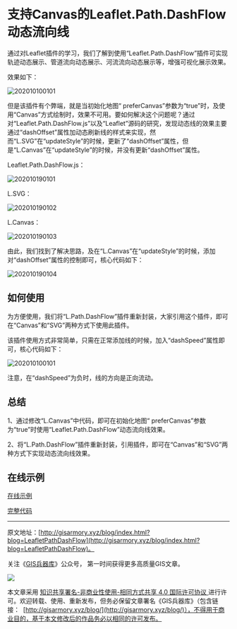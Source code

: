# 支持Canvas的Leaflet.Path.DashFlow动态流向线
通过对Leaflet插件的学习，我们了解到使用“Leaflet.Path.DashFlow”插件可实现轨迹动态展示、管道流向动态展示、河流流向动态展示等，增强可视化展示效果。

效果如下：

![202010100101](http://blogimage.gisarmory.xyz/202010100101.gif)

但是该插件有个弊端，就是当初始化地图“ preferCanvas”参数为“true”时，及使用“Canvas”方式绘制时，效果不可用。要如何解决这个问题呢？通过对“Leaflet.Path.DashFlow.js”以及“Leaflet”源码的研究，发现动态线的效果主要通过“dashOffset”属性加动态刷新线的样式来实现，然而“L.SVG”在“updateStyle”的时候，更新了“dashOffset”属性，但是“L.Canvas”在“updateStyle”的时候，并没有更新“dashOffset”属性。

Leaflet.Path.DashFlow.js：

![202010190101](https://blogimage.gisarmory.xyz/202010190101.png)

L.SVG：

![202010190102](https://blogimage.gisarmory.xyz/202010190102.png)

L.Canvas：

![202010190103](https://blogimage.gisarmory.xyz/202010190103.png)

由此，我们找到了解决思路，及在“L.Canvas”在“updateStyle”的时候，添加对“dashOffset”属性的控制即可，核心代码如下：

![202010190104](https://blogimage.gisarmory.xyz/202010190104.png)

## 如何使用

为方便使用，我们将“L.Path.DashFlow”插件重新封装，大家引用这个插件，即可在“Canvas”和“SVG”两种方式下使用此插件。

该插件使用方式非常简单，只需在正常添加线的时候，加入“dashSpeed”属性即可，核心代码如下：

![202010100101](http://blogimage.gisarmory.xyz/202010100101.png)

注意，在“dashSpeed”为负时，线的方向是正向流动。

## 总结

1、通过修改“L.Canvas”中代码，即可在初始化地图“ preferCanvas”参数为“true”时使用“Leaflet.Path.DashFlow”动态流向线效果。

2、将“L.Path.DashFlow”插件重新封装，引用插件，即可在“Canvas”和“SVG”两种方式下实现动态流向线效果。

## 在线示例

[在线示例](
http://gisarmory.xyz/blog/index.html?demo=LeafletPathDashFlow)

[完整代码](
http://gisarmory.xyz/blog/index.html?source=LeafletPathDashFlow)

* * *

原文地址：[http://gisarmory.xyz/blog/index.html?blog=LeafletPathDashFlow](http://gisarmory.xyz/blog/index.html?blog=LeafletPathDashFlow)。

关注《[GIS兵器库](http://gisarmory.xyz/blog/index.html?blog=wechat)》公众号， 第一时间获得更多高质量GIS文章。

![](http://blogimage.gisarmory.xyz/20200923063756.png)

本文章采用 [知识共享署名-非商业性使用-相同方式共享 4.0 国际许可协议 ](https://creativecommons.org/licenses/by-nc-sa/4.0/deed.zh)进行许可。欢迎转载、使用、重新发布，但务必保留文章署名《GIS兵器库》（包含链接：  [http://gisarmory.xyz/blog/](http://gisarmory.xyz/blog/)），不得用于商业目的，基于本文修改后的作品务必以相同的许可发布。


